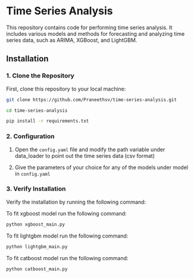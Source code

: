 # Time Series Analysis

This repository contains code for performing time series analysis. It includes various models and methods for forecasting and analyzing time series data, such as ARIMA, XGBoost, and LightGBM.

## Installation

### 1. Clone the Repository

First, clone this repository to your local machine:

```bash
git clone https://github.com/Praneethsv/time-series-analysis.git

cd time-series-analysis

pip install -r requirements.txt

```

### 2. Configuration


1. Open the `config.yaml` file and modify the path variable under data_loader to point out the time series data (csv format)

2. Give the parameters of your choice for any of the models under model in `config.yaml` 


### 3. Verify Installation

Verify the installation by running the following command:

To fit xgboost model run the following command:
```bash
python xgboost_main.py
```
To fit lightgbm model run the following command:
```bash
python lightgbm_main.py
```

To fit catboost model run the following command:
```bash
python catboost_main.py
```


